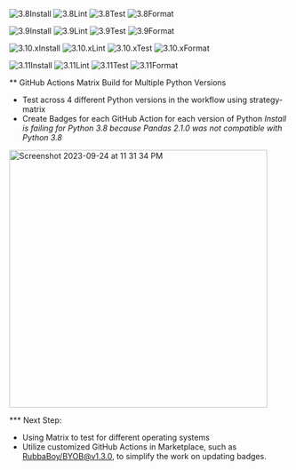 
![3.8Install](https://img.shields.io/badge/Python_3.8_Install-Failure-red.svg)
![3.8Lint](https://img.shields.io/badge/Python_3.8_Lint-Failure-red.svg)
![3.8Test](https://img.shields.io/badge/Python_3.8_Test-Failure-red.svg)
![3.8Format](https://img.shields.io/badge/Python_3.8_Format-Failure-red.svg)

![3.9Install](https://img.shields.io/badge/Python_3.9_Install-Success-green.svg)
![3.9Lint](https://img.shields.io/badge/Python_3.9_Lint-Failure-red.svg)
![3.9Test](https://img.shields.io/badge/Python_3.9_Test-Failure-red.svg)
![3.9Format](https://img.shields.io/badge/Python_3.9_Format-Success-green.svg)

![3.10.xInstall](https://img.shields.io/badge/Python_3.10.x_Install-Success-green.svg)
![3.10.xLint](https://img.shields.io/badge/Python_3.10.x_Lint-Failure-red.svg)
![3.10.xTest](https://img.shields.io/badge/Python_3.10.x_Test-Failure-red.svg)
![3.10.xFormat](https://img.shields.io/badge/Python_3.10.x_Format-Success-green.svg)

![3.11Install](https://img.shields.io/badge/Python_3.11_Install-Success-green.svg)
![3.11Lint](https://img.shields.io/badge/Python_3.11_Lint-Failure-red.svg)
![3.11Test](https://img.shields.io/badge/Python_3.11_Test-Failure-red.svg)
![3.11Format](https://img.shields.io/badge/Python_3.11_Format-Success-green.svg)

** GitHub Actions Matrix Build for Multiple Python Versions

* Test across 4 different Python versions in the workflow using strategy-matrix
* Create Badges for each GitHub Action for each version of Python
  *Install is failing for Python 3.8 because Pandas 2.1.0 was not compatible with Python 3.8*

<img width="464" alt="Screenshot 2023-09-24 at 11 31 34 PM" src="https://github.com/nogibjj/mini-project-4-lisa/assets/46847817/f3968b4b-0e16-4075-9b12-d7d8231da779">



*** Next Step:
* Using Matrix to test for different operating systems
* Utilize customized GitHub Actions in Marketplace, such as [RubbaBoy/BYOB@v1.3.0](https://github.com/RubbaBoy/BYOB),  to simplify the work on updating badges.

